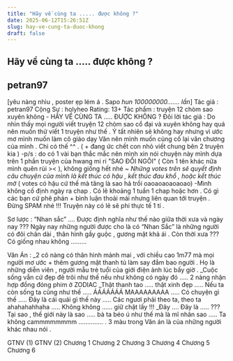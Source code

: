 ```yaml
---
title: "Hãy về cùng ta ..... được không ?"
date: 2025-06-12T15:26:51Z
slug: hay-ve-cung-ta-duoc-khong
draft: false
---
```


## Hãy về cùng ta ..... được không ?

## petran97

[yêu nàng nhìu , poster ẹp lém á . Sapo  *hun 100000000....... lần*]
Tác giả : petran97 
Cộng Sự : holyheo
Rating: 13+
Tác phẩm : truyện 12 chòm sao xuyên không - HÃY VỀ CÙNG TA ..... ĐƯỢC KHÔNG ?
Đôi lời tác giả : Do nhìn thấy mọi người viết truyện 12 chòm sao cổ đại và xuyên không hay quá nên muốn thử viết 1 truyện như thế . Ý tất nhiên sẽ không hay nhưng vì ước mơ mình muốn làm cô giáo dạy Văn nên mình muốn củng cố lại văn chương của mình . Chỉ có thế ^^ . ( + đang ức chết con nhỏ viết chung bên 2 truyện kia )
-p/s : do có 1 vài bạn thắc mắc nên mình xin nói chuyện này mình dựa trên 1 phần truyện của hwang mi ri "SAO ĐỔI NGÔI" ( Còn 1 tên khác nữa mình quên rùi >< ), không giống hết nhé ~ 
*Những votes trên sẽ quyết định câu chuyện của mình là kết thúc có hậu , kết thúc đau khổ , hoặc kết thúc mở* ( votes có hậu cứ thế mà tăng là sao hả trồi  oaoaoaoaoaoao)
-Mình không cố định ngày ra chap . Có lẽ khoảng 1 tuần 1 chap hoặc hơn . Có gì các bạn cứ phê phán + bình luận thoải mái nhưng liên quan tới truyện . Đừng SPAM nhé !!! Truyện này có lẽ sẽ phi thực tế 1 tí . 
 
Sơ lược : “Nhan sắc” …. Được định nghĩa như thế nào giữa thời xưa và ngày nay ??? Ngày nay những người được cho là có “Nhan Sắc” là những người có đôi chân dài , thân hình gầy guộc , gương mặt khả ái . Còn thời xưa ??? Có giống nhau không ……… 
 
Văn Án : 
_2 cô nàng có thân hình mảnh mai , với chiều cao 1m77 mà mọi người mơ ước + thêm gương mặt thanh tú làm say đắm bao người . Họ là những diễn viên , người mẫu trẻ tuổi của giới điện ảnh lúc bấy giờ . 
_Cuộc sống vẫn cứ đẹp đẽ trôi như thế nếu như không có ngày đó ….. 2 nàng nhận hợp đồng đóng phim ở ZODIAC 
_Thật thanh tao ….. thật xinh đẹp ….. Nếu ta còn sống ta cũng như thế ….. ÁÁÁÁÁÁÁ MAAAAAAAAA ….. Có chuyện gì thế ….. Đây là cái quái gì thế này ….. Các ngươi phải theo ta, theo ta ahahahahhaha ….. Không không …… giữ chặt lấy !!!
_Đây …. Đây là ….. ??? Tại sao , thế giới này là sao ….. bà ta béo ú như thế mà là mĩ nhân sao ….. Ta không cammmmmmmm …………..
.
3 màu trong Văn án là của những người khác nhau nói
.
 
GTNV (1)
GTNV (2)
Chương 1
Chương 2
Chương 3
Chương 4
Chương 5
Chương 6